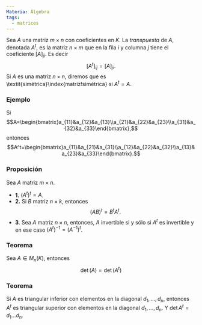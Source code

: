 ```yaml
---
Materia: Álgebra
tags:
  - matrices
---
```

Sea $A$ una matriz $m \times n$ con coeficientes en $K$. La *transpuesta* de $A$, denotada $A^t$, es la matriz  $n \times m$ que en la fila $i$ y columna $j$ tiene el coeficiente $[A]_{ji}$. Es decir $$[A^t]_{ij} = [A]_{ji}.$$ Si $A$ es una matriz $n \times n$, diremos que es \textit{simétrica}\index{matriz!simétrica} si $A^t = A$. 

### Ejemplo
Si $$A=\begin{bmatrix}a_{11}&a_{12}&a_{13}\\a_{21}&a_{22}&a_{23}\\a_{31}&a_{32}&a_{33}\end{bmatrix},$$ entonces $$A^t=\begin{bmatrix}a_{11}&a_{21}&a_{31}\\a_{12}&a_{22}&a_{32}\\a_{13}&a_{23}&a_{33}\end{bmatrix}.$$


### Proposición
Sea $A$ matriz $m \times n$.
- **1.** $(A^t)^t = A$.
- **2.** Si $B$ matriz $n \times k$,  entonces $$(AB)^t = B^t A^t.$$
- **3**. Sea $A$ matriz $n \times n$, entonces, $A$ invertible si y sólo si  $A^t$ es invertible y  en ese caso $(A^t)^{-1} = (A^{-1})^t$. 


### Teorema
Sea $A \in M_n(K)$,  entonces $$\det(A) = \det(A^t)$$


### Teorema
Si $A$ es triangular inferior con elementos en la diagonal $d_1,\ldots,d_n$,  entonces $A^t$ es triangular superior con  elementos en la diagonal $d_1,\ldots,d_n$. Y $\det A^t = d_1\ldots d_n$.


